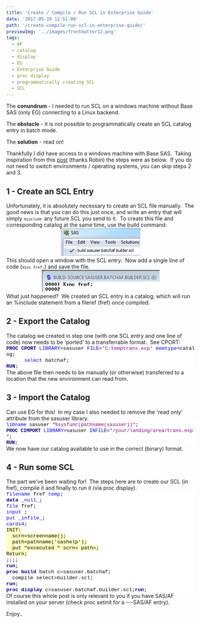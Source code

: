 ```yaml
---
title: 'Create / Compile / Run SCL in Enterprise Guide'
date: '2017-05-19 12:51:00'
path: '/create-compile-run-scl-in-enterprise-guide/'
previewImg: '../images/frontmatter12.png'
tags:
  - AF
  - catalog
  - display
  - EG
  - Enterprise Guide
  - proc display
  - programmatically creating SCL
  - SCL
---
```


The <b>conundrum</b> - I needed to run SCL on a windows machine without Base SAS (only EG) connecting to a Linux backend.

The <b>obstacle</b> - it is not possible to programmatically create an SCL catalog entry in batch mode.

The <b>solution</b> - read on!

Thankfully I did have access to a windows machine with Base SAS.  Taking inspiration from this <a href="https://groups.google.com/forum/#!topic/comp.soft-sys.sas/6szbPqepPi4" target="_blank" rel="noopener">post</a> (thanks Robin) the steps were as below.  If you do not need to switch environments / operating systems, you can skip steps 2 and 3.

<h2>1 - Create an SCL Entry</h2>
Unfortunately, it is absolutely necessary to create an SCL file manually.  The good news is that you can do this just once, and write an entry that will simply <span style="font-family: 'courier new' , 'courier' , monospace; font-size: x-small;">%include </span>any future SCL you send to it.  To create this file and corresponding catalog at the same time, use the build command:
<div style="clear: both; text-align: center;"><a style="margin-left: 1em; margin-right: 1em;" href="../images/Capture_1.png"><img class="alignnone" src="../images/Capture_1.png" alt="" width="214" height="75" border="0" /></a></div>
This should open a window with the SCL entry.  Now add a single line of code (<span style="font-family: 'courier new' , 'courier' , monospace; font-size: x-small;">%inc fref;</span>) and save the file.
<div style="clear: both; text-align: center;"><a style="margin-left: 1em; margin-right: 1em;" href="../images/Capture2.png"><img src="../images/Capture2_1.png" border="0" /></a></div>
What just happened?  We created an SCL entry in a catalog, which will run an %include statement from a fileref (fref) once compiled.
<h2>2 - Export the Catalog</h2>
The catalog we created in step one (with one SCL entry and one line of code) now needs to be 'ported' to a transferrable format.  See CPORT:
<div style="background-color: white; color: #222222; font-family: arial, sans-serif; font-size: 12.8px;"><b><span style="color: navy; font-family: 'courier new'; font-size: 10pt;">PROC</span></b><span style="color: black; font-family: 'courier new'; font-size: 10pt;"> </span><b><span style="color: navy; font-family: 'courier new'; font-size: 10pt;">CPORT</span></b><span style="color: black; font-family: 'courier new'; font-size: 10pt;"> </span><span style="color: blue; font-family: 'courier new'; font-size: 10pt;">LIBRARY</span><span style="color: black; font-family: 'courier new'; font-size: 10pt;">=sasuser </span><span style="color: blue; font-family: 'courier new'; font-size: 10pt;">FILE</span><span style="color: black; font-family: 'courier new'; font-size: 10pt;">=</span><span style="color: purple; font-family: 'courier new'; font-size: 10pt;">'C:temptrans.exp'</span><span style="color: black; font-family: 'courier new'; font-size: 10pt;"> </span><span style="color: blue; font-family: 'courier new'; font-size: 10pt;">memtype</span><span style="color: black; font-family: 'courier new'; font-size: 10pt;">=catalog;<u></u><u></u></span></div>
<div style="background-color: white; color: #222222; font-family: arial, sans-serif; font-size: 12.8px;"><span style="color: black; font-family: 'courier new'; font-size: 10pt;">      </span><span style="color: blue; font-family: 'courier new'; font-size: 10pt;">select</span><span style="color: black; font-family: 'courier new'; font-size: 10pt;"> batchaf; <u></u><u></u></span></div>
<div style="background-color: white; color: #222222; font-family: arial, sans-serif; font-size: 12.8px;"><b><span style="color: navy; font-family: 'courier new'; font-size: 10pt;">RUN</span></b><span style="color: black; font-family: 'courier new'; font-size: 10pt;">;</span></div>
The above file then needs to be manually (or otherwise) transferred to a location that the new environment can read from.
<h2>3 - Import the Catalog</h2>
Can use EG for this!  In my case I also needed to remove the 'read only' attribute from the sasuser library.
<div style="background-color: white; color: #222222; font-family: arial, sans-serif; font-size: 12.8px;"><span style="background-attachment: initial; background-clip: initial; background-image: initial; background-origin: initial; background-position: initial; background-repeat: initial; background-size: initial; color: blue; font-family: 'courier new';">libname</span><span style="background-attachment: initial; background-clip: initial; background-image: initial; background-origin: initial; background-position: initial; background-repeat: initial; background-size: initial; color: black; font-family: 'courier new';"> sasuser </span><span style="background-attachment: initial; background-clip: initial; background-image: initial; background-origin: initial; background-position: initial; background-repeat: initial; background-size: initial; color: purple; font-family: 'courier new';">"%sysfunc(pathname(sasuser))"</span><span style="background-attachment: initial; background-clip: initial; background-image: initial; background-origin: initial; background-position: initial; background-repeat: initial; background-size: initial; color: black; font-family: 'courier new';">;<u></u><u></u></span></div>
<div style="background-color: white; color: #222222; font-family: arial, sans-serif; font-size: 12.8px;"><b><span style="background-attachment: initial; background-clip: initial; background-image: initial; background-origin: initial; background-position: initial; background-repeat: initial; background-size: initial; color: navy; font-family: 'courier new';">PROC</span></b><span style="background-attachment: initial; background-clip: initial; background-image: initial; background-origin: initial; background-position: initial; background-repeat: initial; background-size: initial; color: black; font-family: 'courier new';"> </span><b><span style="background-attachment: initial; background-clip: initial; background-image: initial; background-origin: initial; background-position: initial; background-repeat: initial; background-size: initial; color: navy; font-family: 'courier new';">CIMPORT</span></b><span style="background-attachment: initial; background-clip: initial; background-image: initial; background-origin: initial; background-position: initial; background-repeat: initial; background-size: initial; color: black; font-family: 'courier new';"> </span><span style="background-attachment: initial; background-clip: initial; background-image: initial; background-origin: initial; background-position: initial; background-repeat: initial; background-size: initial; color: blue; font-family: 'courier new';">LIBRARY</span><span style="background-attachment: initial; background-clip: initial; background-image: initial; background-origin: initial; background-position: initial; background-repeat: initial; background-size: initial; color: black; font-family: 'courier new';">=sasuser </span><span style="background-attachment: initial; background-clip: initial; background-image: initial; background-origin: initial; background-position: initial; background-repeat: initial; background-size: initial; color: blue; font-family: 'courier new';">INFILE</span><span style="background-attachment: initial; background-clip: initial; background-image: initial; background-origin: initial; background-position: initial; background-repeat: initial; background-size: initial; color: black; font-family: 'courier new';">=</span><span style="background-attachment: initial; background-clip: initial; background-image: initial; background-origin: initial; background-position: initial; background-repeat: initial; background-size: initial; color: purple; font-family: 'courier new';">"/your/landing/area/trans.exp"</span><span style="background-attachment: initial; background-clip: initial; background-image: initial; background-origin: initial; background-position: initial; background-repeat: initial; background-size: initial; color: black; font-family: 'courier new';">; <u></u><u></u></span></div>
<div style="background-color: white; color: #222222; font-family: arial, sans-serif; font-size: 12.8px;"><b><span style="background-attachment: initial; background-clip: initial; background-image: initial; background-origin: initial; background-position: initial; background-repeat: initial; background-size: initial; color: navy; font-family: 'courier new';">RUN</span></b><span style="background-attachment: initial; background-clip: initial; background-image: initial; background-origin: initial; background-position: initial; background-repeat: initial; background-size: initial; color: black; font-family: 'courier new';">;</span></div>
We now have our catalog available to use in the correct (binary) format.
<h2>4 - Run some SCL</h2>
The part we've been waiting for!  The steps here are to create our SCL (in fref), compile it and finally to run it (via proc display).
<div style="background-color: white; color: #222222; font-family: arial, sans-serif; font-size: 12.8px;"><span style="color: blue; font-family: 'courier new'; font-size: 10pt;">filename</span><span style="color: black; font-family: 'courier new'; font-size: 10pt;"> fref </span><span style="color: blue; font-family: 'courier new'; font-size: 10pt;">temp</span><span style="color: black; font-family: 'courier new'; font-size: 10pt;">;<u></u><u></u></span></div>
<div style="background-color: white; color: #222222; font-family: arial, sans-serif; font-size: 12.8px;"><b><span style="color: navy; font-family: 'courier new'; font-size: 10pt;">data</span></b><span style="color: black; font-family: 'courier new'; font-size: 10pt;"> </span><span style="color: blue; font-family: 'courier new'; font-size: 10pt;">_null_</span><span style="color: black; font-family: 'courier new'; font-size: 10pt;">;<u></u><u></u></span></div>
<div style="background-color: white; color: #222222; font-family: arial, sans-serif; font-size: 12.8px;"><span style="color: blue; font-family: 'courier new'; font-size: 10pt;">file</span><span style="color: black; font-family: 'courier new'; font-size: 10pt;"> fref;<u></u><u></u></span></div>
<div style="background-color: white; color: #222222; font-family: arial, sans-serif; font-size: 12.8px;"><span style="color: blue; font-family: 'courier new'; font-size: 10pt;">input</span><span style="color: black; font-family: 'courier new'; font-size: 10pt;"> ;<u></u><u></u></span></div>
<div style="background-color: white; color: #222222; font-family: arial, sans-serif; font-size: 12.8px;"><span style="color: blue; font-family: 'courier new'; font-size: 10pt;">put</span><span style="color: black; font-family: 'courier new'; font-size: 10pt;"> </span><span style="color: blue; font-family: 'courier new'; font-size: 10pt;">_infile_</span><span style="color: black; font-family: 'courier new'; font-size: 10pt;">;<u></u><u></u></span></div>
<div style="background-color: white; color: #222222; font-family: arial, sans-serif; font-size: 12.8px;"><span style="color: blue; font-family: 'courier new'; font-size: 10pt;">cards4</span><span style="color: black; font-family: 'courier new'; font-size: 10pt;">;<u></u><u></u></span></div>
<div style="background-color: white; color: #222222; font-family: arial, sans-serif; font-size: 12.8px;"><span style="background: #ffffc0; color: black; font-family: 'courier new'; font-size: 10pt;">INIT:</span></div>
<div style="background-color: white; color: #222222; font-family: arial, sans-serif; font-size: 12.8px;"><span style="background: #ffffc0; color: black; font-family: 'courier new'; font-size: 10pt;">  scrn=screenname();<u></u><u></u></span></div>
<div style="background-color: white; color: #222222; font-family: arial, sans-serif; font-size: 12.8px;"><span style="background: #ffffc0; color: black; font-family: 'courier new'; font-size: 10pt;">  path=pathname('sashelp');<u></u><u></u></span></div>
<div style="background-color: white; color: #222222; font-family: arial, sans-serif; font-size: 12.8px;"><span style="background: #ffffc0; color: black; font-family: 'courier new'; font-size: 10pt;">  put "excecuted " scrn= path=;</span></div>
<div style="background-color: white; color: #222222; font-family: arial, sans-serif; font-size: 12.8px;"><span style="background: #ffffc0; color: black; font-family: 'courier new'; font-size: 10pt;">Return;<u></u><u></u></span></div>
<div style="background-color: white; color: #222222; font-family: arial, sans-serif; font-size: 12.8px;"><span style="color: black; font-family: 'courier new'; font-size: 10pt;">;;;;<u></u><u></u></span></div>
<div style="background-color: white; color: #222222; font-family: arial, sans-serif; font-size: 12.8px;"><b><span style="color: navy; font-family: 'courier new'; font-size: 10pt;">run</span></b><span style="color: black; font-family: 'courier new'; font-size: 10pt;">;<u></u><u></u></span></div>
<div style="background-color: white; color: #222222; font-family: arial, sans-serif; font-size: 12.8px;"><b><span style="color: navy; font-family: 'courier new'; font-size: 10pt;">proc</span></b><span style="color: black; font-family: 'courier new'; font-size: 10pt;"> </span><b><span style="color: navy; font-family: 'courier new'; font-size: 10pt;">build</span></b><span style="color: black; font-family: 'courier new'; font-size: 10pt;"> batch c=sasuser.batchaf;<u></u><u></u></span></div>
<div style="background-color: white; color: #222222; font-family: arial, sans-serif; font-size: 12.8px;"><span style="color: black; font-family: 'courier new'; font-size: 10pt;">  compile select=builder.scl;<u></u><u></u></span></div>
<div style="background-color: white; color: #222222; font-family: arial, sans-serif; font-size: 12.8px;"><b><span style="color: navy; font-family: 'courier new'; font-size: 10pt;">run</span></b><span style="color: black; font-family: 'courier new'; font-size: 10pt;">;<u></u><u></u></span></div>
<div style="background-color: white; color: #222222; font-family: arial, sans-serif; font-size: 12.8px;"></div>
<div style="background-color: white; color: #222222; font-family: arial, sans-serif; font-size: 12.8px;"><b><span style="color: navy; font-family: 'courier new'; font-size: 10pt;">proc</span></b><span style="color: black; font-family: 'courier new'; font-size: 10pt;"> </span><b><span style="color: navy; font-family: 'courier new'; font-size: 10pt;">display</span></b><span style="color: black; font-family: 'courier new'; font-size: 10pt;"> c=sasuser.batchaf.builder.scl;</span><b><span style="color: navy; font-family: 'courier new'; font-size: 10pt;"><wbr />run</span></b><span style="color: black; font-family: 'courier new'; font-size: 10pt;">;<u></u><u></u></span></div>
<div style="background-color: white; color: #222222; font-family: arial, sans-serif; font-size: 12.8px;"></div>
Of course this whole post is only relevant to you if you have SAS/AF installed on your server (check proc setinit for a ---SAS/AF entry).

Enjoy..

